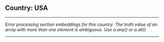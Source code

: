 ## Country: USA

---

*Error processing section embeddings for this country: The truth value of an array with more than one element is ambiguous. Use a.any() or a.all()*

---

